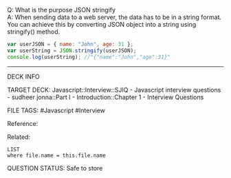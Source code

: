 Q: What is the purpose JSON stringify  
A: When sending data to a web server, the data has to be in a string format. You can achieve this by converting JSON object into a string using stringify() method.
```javascript
var userJSON = { name: "John", age: 31 };
var userString = JSON.stringify(userJSON);
console.log(userString); //"{"name":"John","age":31}"
```
<!--ID: 1693596713527-->

---

DECK INFO

TARGET DECK: Javascript::Interview::SJIQ - Javascript interview questions - sudheer jonna::Part I - Introduction::Chapter 1 - Interview Questions

FILE TAGS: #Javascript #Interview

Reference:

Related:

```dataview
LIST
where file.name = this.file.name
```

QUESTION STATUS: Safe to store
